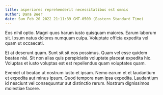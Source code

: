 ```yaml
---
title: asperiores reprehenderit necessitatibus est omnis
author: Dana Beer
date: Sun Feb 20 2022 21:11:39 GMT-0500 (Eastern Standard Time)
---
```

Eos nihil optio. Magni quos harum iusto quisquam maiores. Earum laborum sit. Ipsum natus dolores numquam culpa. Voluptate officia expedita vel quam ut occaecati.

 Et at deserunt quam. Sunt sit sit eos possimus. Quam vel esse quidem beatae nisi. Sit non alias quis perspiciatis voluptate placeat expedita hic. Voluptas et iusto voluptas est est repellendus quam voluptates quam.

 Eveniet ut beatae ut nostrum iusto et ipsam. Nemo earum et et laudantium et expedita aut minus ipsum. Quod tempora nam ipsa expedita. Laudantium id nesciunt vel consequuntur aut distinctio rerum. Nostrum dignissimos molestiae facere.